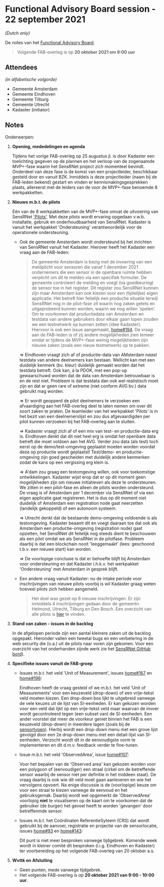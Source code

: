 # Functional Advisory Board session - 22 september 2021

_(Dutch only)_

De notes van het [Functional Advisory Board](../FAB.md).

> Volgende FAB-overleg is op **20 oktober 2021 om 9:00 uur**

## Attendees

_(in alfabetische volgorde)_

- Gemeente Amsterdam
- Gemeente Eindhoven
- Gemeente Tilburg
- Gemeente Utrecht
- Kadaster (initiator)

## Notes

Onderwerpen:

1. **Opening, mededelingen en agenda**
     
     Tijdens het vorige FAB-overleg op 25 augustus jl. is door Kadaster een toelichting gegeven op de plannen en het verloop van de zogenaamde MVP+-fase waarin het SensRNet project zich momenteel bevindt. Onderdeel van deze fase is de komst van een projectleider, beschikbaar gesteld door en vanuit BZK. Inmiddels is deze projectleider (naam bij de FAB-leden bekend) gestart en vinden er kennismakingsgesprekken plaats, allereerst met de leiders van de voor de MVP+-fase benoemde 8 werkpakketten.

2. **Nieuws m.b.t. de pilots**

     Eén van de 8 werkpakketten van de MVP+-fase omvat de uitvoering van SensRNet ['Pilots'](https://kadaster-labs.github.io/sensrnet-home/Pilots/). Met deze pilots wordt ervaring opgedaan v.w.b. installatie, gebruik en onderhoudbaarheid van SensRNet. Kadaster is vanuit het werkpakket 'Ondersteuning' verantwoordelijk voor de operationele ondersteuning. 
     
     - Ook de gemeente Amsterdam wordt ondersteund bij het inrichten van SensRNet vanuit het Kadaster. Hierover heeft het Kadaster een vraag aan de FAB-leden:
       
       > De gemeente Amsterdam is bezig met de invoering van een meldplicht voor sensoren die vanaf 1 december 2021 ondernemers die een sensor in de openbare ruimte hebben verplicht om dit te melden via een specifiek formulier. De gemeente controleert de melding en voegt (na goedkeuring) de sensor toe in het register. Dit register zou SensRNet kunnen zijn maar Amsterdam kan ook kiezen voor een (tijdelijke) eigen applicatie. Het betreft hier feitelijk een productie situatie terwijl SensRNet nog in de pilot-fase zit waarin nog zaken getets en uitgeprobeerd kunnen worden, waarin we nog willen 'spelen'. Om te voorkomen dat productiedata van Amsterdam en testdata van andere gebruikers door elkaar gaan lopen zouden we een testnetwerk op kunnen zetten (idee Kadaster). Hiervoor is ook een issue aangemaakt, [home#194](https://github.com/kadaster-labs/sensrnet-home/issues/194). De vraag aan de FAB-leden is of zij andere mogelijkheden zien temeer omdat er tijdens de MVP+-fase weinig mogelijkheden zijn nieuwe zaken (zoals een nieuw testnetwerk) op te pakken.
     
        => Eindhoven vraagt zich af of productie-data van AMsterdam _naast_ testdata van andere deelnemers kan bestaan. Wellicht kan met een duidelijk kenmerk (bv. kleur) duidelijk gemaakt worden dat het testdata betreft. Ook kan, á la PDOK, met een pop-up gewaarschuwd worden dat de data van Amsterdam betrouwbaar is en de rest niet. Probleem is dat testdata dan ook wel realistisch moet zijn en dat er geen rare of extreme (niet conform AVG bv.) data gebruikt mag worden.
       
        => Er wordt geopperd de pilot deelnemers te verzoeken een afvaardiging aan het FAB-overleg deel te laten nemen om over dit soort zaken te praten. De teamleider van het werkpakket 'Pilots' is in het bezit van een deelnemerslijst en zou dus afgevaardigden per pilot kunnen verzoeken bij het FAB-overleg aan te sluiten.
       
        => Kadaster vraagt zich af of een mix van test- en productie-data erg is. Eindhoven denkt dat dit niet heel erg is omdat het openbare data betreft die moet voldoen aan het AVG. Verder zou data (als test) toch eerst op de demo/test-omgeving geplaatst moeten worden voordat deze op productie wordt geplaatst! Test/demo- en productie-omgeving zijn goed gescheiden met duidelijk andere kenmerken zodat de kans op een vergissing erg klein is.
       
        => A'dam zou graag een testomgeving willen, ook voor toekomstige ontwikkelingen. Kadaster wijst erop dat er op dit moment geen mogelijkheden zijn om nieuwe initiatieven als deze te ondersteunen. We zitten in een pilot-fase en alleen de pilots worden ondersteund. De vraag is of Amsterdam per 1 december via SensRNet of via een eigen applicatie gaat registreren. Het is dus op dit moment niet duidelijk of Amsterdam een registration node gaat neerzetten (landelijk gekoppeld) of een autonoom systeem.
     
        => Utrecht denkt dat de bestaande demo-omgeving voldoende is als testomgeving. Kadaster beaamt dit en voegt daaraan toe dat ook als Amsterdam een productie-omgeving (registration node) gaat opzetten, het SensRNet dit feitelijk nog steeds dient te beschouwen als een pilot omdat we als SensRNet in de pilotfase. Probleem daarbij is dat een blockchain nooit 'leeggemaakt' (lees: geschoond t.b.v. een nieuwe start) kan worden.
    
        => De voorlopige conclusie is dat er behoefte blijft bij Amsterdam voor ondersteuning en dat Kadaster i.h.k.v. het werkpakket 'Ondersteuning' met Amsterdam in gesprek blijft.
    
     - Een andere vraag vanuit Kadaster: nu de intake periode voor inschrijvingen van nieuwe pilots voorbij is wil Kadaster graag weten hoeveel pilots zich hebben aangemeld.
     
       > Het doel was gezet op 6 nieuwe inschrijvingen. Er zijn inmiddels 4 inschrijvingen gedaan door de gemeentn Helmond, Utrecht, Tilburg en Den Bosch. Een overzicht van alle pilots is [hier](https://kadaster-labs.github.io/sensrnet-home/Pilots/) te vinden.
    
          
3. **Stand van zaken - issues in de backlog**
   
     In de afgelopen periode zijn een aantal kleinere zaken uit de backlog opgepakt. Hieronder vallen een tweetal bugs en een verbetering in de web security die (o.a.) uit de pilots naar voren zijn gekomen. Voor een overzicht van het onderhanden zijnde werk zie het [SensRNet GitHub bord](https://github.com/orgs/kadaster-labs/projects/1)).
     
   
4. **Specifieke issues vanuit de FAB-groep**
   
     - Issues m.b.t. het veld 'Unit of Measurement', issues [home#167](https://github.com/kadaster-labs/sensrnet-home/issues/167) en [home#196](https://github.com/kadaster-labs/sensrnet-home/issues/196):
     
       Eindhoven heeft de vraag gesteld of we m.b.t. het veld 'Unit of Measurements' voor een keuzeveld (drop-down) of een vrije-tekst veld moeten kiezen. Een drop-down box lijkt te uitgebreid vanwege de vele keuzes uit de lijst van SI-eenheden. Er kan gekozen worden voor een veld dat lijkt op een vrije-tekst veld maar waarvan de invoer wordt gecontroleerd tegen (een subset van) de SI-eenheden. Een ander voorstel dat meer de voorkeur geniet binnen het FAB is een keuzeveld (drop-down) in meerdere lagen (zoals bij de [sensortypen](https://github.com/kadaster-labs/sensrnet-home/issues/96)). Hierbij wordt een drop-down menu met een grove lijst gevolgd door een 2e drop-down menu met een detail-lijst van SI-eenheden. Verzocht wordt dit in de eenvoudigste vorm te implementeren en dit d.m.v. feedback verder te fine-tunen.
     
     - Issue m.b.t. het veld 'ObservedArea', issue [home#107](https://github.com/kadaster-labs/sensrnet-home/issues/107):
       
       Voor het bepalen van de 'Observed area' kan gekozen worden voor een polygoon of (eenvoudiger) een straal (cirkel om de betreffende sensor waarbij de sensor niet per definitie in het middeen staat). De vraag daarbij is ook wie dit veld moet gaan aanleveren en wie het vervolgens opvoert. Na enige discussie is de (voorlopige) keuze om voor een straal te kiezen vanwege de eenvoud en het gebruiksgemak. Daarbij wordt wel opgemerkt de 'ObservedArea' voorlopig **niet** te visualiseren op de kaart om te voorkomen dat de gebruiker (de burger) het gevoel heeft te worden 'gevangen' door betreffenmde sensor.

     - Issues m.b.t. het Coördinaten ReferentieSyteem (CRS) dat wordt gebruikt bij de aanvoer, registratie en projectie van de sensorlocatie, issues [home#93](https://github.com/kadaster-labs/sensrnet-home/issues/93) en [home#143](https://github.com/kadaster-labs/sensrnet-home/issues/143):
       
       Dit punt is niet meer besproken vanwege tijdgebrek. Komende week wordt in kleiner comité dit besproken (i.i.g. Eindhoven en Kadaster) ter voorbereiding op het volgende FAB-overleg van 20 oktober a.s.
     

5. **Wvttk en Afsluiting**
   
     - Geen punten, mede vanwege tijdgebrek.
     - Het volgende FAB-overleg is op **20 oktober 2021 van 9:00 - 10:00 uur**.
